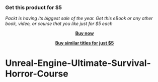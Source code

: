 
### Get this product for $5

<i>Packt is having its biggest sale of the year. Get this eBook or any other book, video, or course that you like just for $5 each</i>


<b><p align='center'>[Buy now](https://packt.link/9781804614174)</p></b>


<b><p align='center'>[Buy similar titles for just $5](https://subscription.packtpub.com/search)</p></b>


# Unreal-Engine-Ultimate-Survival-Horror-Course
